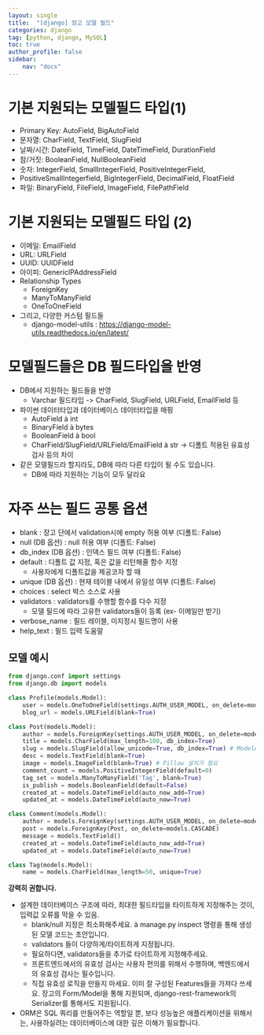 ```yaml
---
layout: single
title:  "[django] 장고 모델 필드"
categories: django
tag: [python, django, MySQL]
toc: true
author_profile: false
sidebar:
    nav: "docs"
---
```


# 기본 지원되는 모델필드 타입(1)

- Primary Key: AutoField, BigAutoField
- 문자열: CharField, TextField, SlugField
- 날짜/시간: DateField, TimeField, DateTimeField, DurationField
- 참/거짓: BooleanField, NullBooleanField
- 숫자: IntegerField, SmallIntegerField, PositiveIntegerField,
- PositiveSmallIntegerfield, BigIntegerField, DecimalField, FloatField
- 파일: BinaryField, FileField, ImageField, FilePathField

# 기본 지원되는 모델필드 타입 (2)

- 이메일: EmailField
- URL: URLField
- UUID: UUIDField
- 아이피: GenericIPAddressField
- Relationship Types
    - ForeignKey
    - ManyToManyField
    - OneToOneField
- 그리고, 다양한 커스텀 필드들
    - django-model-utils : https://django-model-utils.readthedocs.io/en/latest/

# 모델필드들은 DB 필드타입을 반영

- DB에서 지원하는 필드들을 반영
    - Varchar 필드타입 -> CharField, SlugField, URLField, EmailField 등
- 파이썬 데이터타입과 데이터베이스 데이터타입을 매핑
    - AutoField à int
    - BinaryField à bytes
    - BooleanField à bool
    - CharField/SlugField/URLField/EmailField à str -> 디폴트 적용된 유효성 검사 등의 차이
- 같은 모델필드라 할지라도, DB에 따라 다른 타입이 될 수도 있습니다.
    - DB에 따라 지원하는 기능이 모두 달라요

# 자주 쓰는 필드 공통 옵션

- blank : 장고 단에서 validation시에 empty 허용 여부 (디폴트: False)
- null (DB 옵션) : null 허용 여부 (디폴트: False)
- db_index (DB 옵션) : 인덱스 필드 여부 (디폴트: False)
- default : 디폴트 값 지정, 혹은 값을 리턴해줄 함수 지정
    - 사용자에게 디폴트값을 제공코자 할 때
- unique (DB 옵션) : 현재 테이블 내에서 유일성 여부 (디폴트: False)
- choices : select 박스 소스로 사용
- validators : validators를 수행할 함수를 다수 지정
    - 모델 필드에 따라 고유한 validators들이 등록 (ex- 이메일만 받기)
- verbose_name : 필드 레이블, 미지정시 필드명이 사용
- help_text : 필드 입력 도움말

## 모델 예시

```python
from django.conf import settings
from django.db import models

class Profile(models.Model):
    user = models.OneToOneField(settings.AUTH_USER_MODEL, on_delete=models.CASCADE)
    blog_url = models.URLField(blank=True)

class Post(models.Model):
    author = models.ForeignKey(settings.AUTH_USER_MODEL, on_delete=models.CASCADE)
    title = models.CharField(max_length=100, db_index=True)
    slug = models.SlugField(allow_unicode=True, db_index=True) # ModelAdmin.prepopulated_fields 편리
    desc = models.TextField(blank=True)
    image = models.ImageField(blank=True) # Pillow 설치가 필요
    comment_count = models.PositiveIntegerField(default=0)
    tag_set = models.ManyToManyField('Tag', blank=True)
    is_publish = models.BooleanField(default=False)
    created_at = models.DateTimeField(auto_now_add=True)
    updated_at = models.DateTimeField(auto_now=True)

class Comment(models.Model):
    author = models.ForeignKey(settings.AUTH_USER_MODEL, on_delete=models.CASCADE)
    post = models.ForeignKey(Post, on_delete=models.CASCADE)
    message = models.TextField()
    created_at = models.DateTimeField(auto_now_add=True)
    updated_at = models.DateTimeField(auto_now=True)

class Tag(models.Model):
    name = models.CharField(max_length=50, unique=True)
```

**강력히 권합니다.**

- 설계한 데이터베이스 구조에 따라, 최대한 필드타입을 타이트하게 지정해주는 것이,
입력값 오류를 막을 수 있음.
    - blank/null 지정은 최소화해주세요. à manage.py inspect 명령을 통해 생성된 모델 코드는 초안입니다.
    - validators 들이 다양하게/타이트하게 지정됩니다.
    - 필요하다면, validators들을 추가로 타이트하게 지정해주세요.
    - 프론트엔드에서의 유효성 검사는 사용자 편의를 위해서 수행하며, 백엔드에서의 유효성 검사는 필수입니다.
    - 직접 유효성 로직을 만들지 마세요. 이미 잘 구성된 Features들을 가져다 쓰세요. 장고의 Form/Model을 통해 지원되며, django-rest-framework의 Serializer를 통해서도 지원됩니다.
- ORM은 SQL 쿼리를 만들어주는 역할일 뿐, 보다 성능높은 애플리케이션을
위해서는, 사용하실려는 데이터베이스에 대한 깊은 이해가 필요합니다.